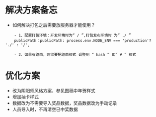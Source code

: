 <!--
 * @Author: 黄宇/hyuishine
 * @Date: 2022-01-07 16:51:30
 * @LastEditors: 黄宇/Hyuishine
 * @LastEditTime: 2022-02-28 15:14:19
 * @Description: 
 * @Email: hyuishine@gmail.com
 * @Company: 3xData
 * @youWant: add you want
-->
# 解决方案备忘

- 如何解决打包之后需要放服务器才能使用？

```javascrpt
    - 1、配置打包环境：开发环境时为“ / ”,打包发布环境时 为“ ./ ”
    publicPath：publicPath: process.env.NODE_ENV === 'production'? './' : '/',

    - 2、如果有路由，则需要把路由模式 调整到 “ hash ” 即“ # ” 模式
```

# 优化方案

- 改为阴阳师风格方案，参见图稿中年贺样式
- 增加抽卡样式
- 数据改为不需要导入奖品数据，奖品数据改为手动记录
- 人员导入时，不再清空已中奖数据
